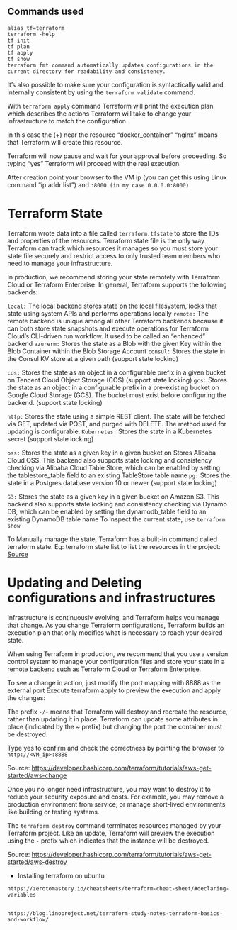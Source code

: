 ## Commands used
```
alias tf=terraform
terraform -help
tf init
tf plan
tf apply
tf show
terraform fmt command automatically updates configurations in the current directory for readability and consistency.
```

It’s also possible to make sure your configuration is syntactically valid and internally consistent by using the ``terraform validate`` command.

With ``terraform apply`` command Terraform will print the execution plan which describes the actions Terraform will take to change your infrastructure to match the configuration.

In this case the (+) near the resource “docker_container” “nginx” means that Terraform will create this resource.

Terraform will now pause and wait for your approval before proceeding. So typing “yes” Terraform will proceed with the real execution.

After creation point your browser to the VM ip (you can get this using Linux command “ip addr list”) and ``:8000 (in my case 0.0.0.0:8000)``

# Terraform State

Terraform wrote data into a file called ``terraform.tfstate`` to store the IDs and properties of the resources. Terraform state file is the only way Terraform can track which resources it manages so you must store your state file securely and restrict access to only trusted team members who need to manage your infrastructure.

In production, we recommend storing your state remotely with Terraform Cloud or Terraform Enterprise. In general, Terraform supports the following backends:

``local:`` The local backend stores state on the local filesystem, locks that state using system APIs and performs operations locally
``remote:`` The remote backend is unique among all other Terraform backends because it can both store state snapshots and execute operations for Terraform Cloud’s CLI-driven run workflow. It used to be called an “enhanced” backend
``azurerm:`` Stores the state as a Blob with the given Key within the Blob Container within the Blob Storage Account
``consul:`` Stores the state in the Consul KV store at a given path (support state locking)

``cos:`` Stores the state as an object in a configurable prefix in a given bucket on Tencent Cloud Object Storage (COS) (support state locking)
``gcs:`` Stores the state as an object in a configurable prefix in a pre-existing bucket on Google Cloud Storage (GCS). The bucket must exist before configuring the backend. (support state locking)

``http:`` Stores the state using a simple REST client. The state will be fetched via GET, updated via POST, and purged with DELETE. The method used for updating is configurable.
``Kubernetes:`` Stores the state in a Kubernetes secret (support state locking)

``oss:`` Stores the state as a given key in a given bucket on Stores Alibaba Cloud OSS. This backend also supports state locking and consistency checking via Alibaba Cloud Table Store, which can be enabled by setting the tablestore_table field to an existing TableStore table name
``pg:`` Stores the state in a Postgres database version 10 or newer (support state locking)

``S3:`` Stores the state as a given key in a given bucket on Amazon S3. This backend also supports state locking and consistency checking via Dynamo DB, which can be enabled by setting the dynamodb_table field to an existing DynamoDB table name
To Inspect the current state, use ``terraform show``

To Manually manage the state, Terraform has a built-in command called terraform state. Eg: terraform state list to list the resources in the project:
[Source](https://developer.hashicorp.com/terraform/tutorials/aws-get-started/aws-build)

# Updating and Deleting configurations and infrastructures
Infrastructure is continuously evolving, and Terraform helps you manage that change. As you change Terraform configurations, Terraform builds an execution plan that only modifies what is necessary to reach your desired state.

When using Terraform in production, we recommend that you use a version control system to manage your configuration files and store your state in a remote backend such as Terraform Cloud or Terraform Enterprise.

To see a change in action, just modify the port mapping with 8888 as the external port
Execute terraform apply to preview the execution and apply the changes:

The prefix ``-/+`` means that Terraform will destroy and recreate the resource, rather than updating it in place. Terraform can update some attributes in place (indicated by the ~ prefix) but changing the port the container must be destroyed.

Type yes to confirm and check the correctness by pointing the browser to ``http://<VM_ip>:8888``

Source: https://developer.hashicorp.com/terraform/tutorials/aws-get-started/aws-change

Once you no longer need infrastructure, you may want to destroy it to reduce your security exposure and costs. For example, you may remove a production environment from service, or manage short-lived environments like building or testing systems.

The ``terraform destroy`` command terminates resources managed by your Terraform project. Like an update, Terraform will preview the execution using the ``-`` prefix which indicates that the instance will be destroyed.

Source: https://developer.hashicorp.com/terraform/tutorials/aws-get-started/aws-destroy 

- Installing terraform on ubuntu
```
https://zerotomastery.io/cheatsheets/terraform-cheat-sheet/#declaring-variables


https://blog.linoproject.net/terraform-study-notes-terraform-basics-and-workflow/
```